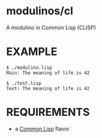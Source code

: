 # modulinos/cl

A modulino in Common Lisp (CLISP)

# EXAMPLE

```
$ ./modulino.lisp
Main: The meaning of life is 42

$ ./test.lisp
Test: The meaning of life is 42
```

# REQUIREMENTS

* a [Common Lisp](http://www.cliki.net/Common+Lisp+implementation) flavor
